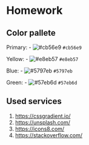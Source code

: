 # Homework

## Color pallete
Primary: - ![#cb56e9](https://via.placeholder.com/15/cb56e9/000000?text=+) `#cb56e9`

Yellow: - ![#e8eb57](https://via.placeholder.com/15/e8eb57/000000?text=+) `#e8eb57`

Blue: - ![#5797eb](https://via.placeholder.com/15/5797eb/000000?text=+) `#5797eb`

Green: - ![#57eb6d](https://via.placeholder.com/15/57eb6d/000000?text=+) `#57eb6d`

## Used services
1. https://cssgradient.io/
2. https://unsplash.com/
3. https://icons8.com/
4. https://stackoverflow.com/